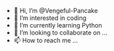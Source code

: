 - 👋 Hi, I’m @Vengeful-Pancake
- 👀 I’m interested in coding
- 🌱 I’m currently learning Python
- 💞️ I’m looking to collaborate on ...
- 📫 How to reach me ...

<!---
Vengeful-Pancake/Vengeful-Pancake is a ✨ special ✨ repository because its `README.md` (this file) appears on your GitHub profile.
You can click the Preview link to take a look at your changes.
--->
